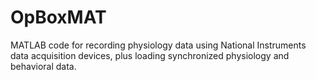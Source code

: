 # OpBoxMAT
MATLAB code for recording physiology data using National Instruments data acquisition devices, plus loading synchronized physiology and behavioral data. 
